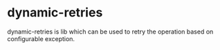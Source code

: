 # dynamic-retries
dynamic-retries is lib which can be used to retry the operation based on configurable exception.
